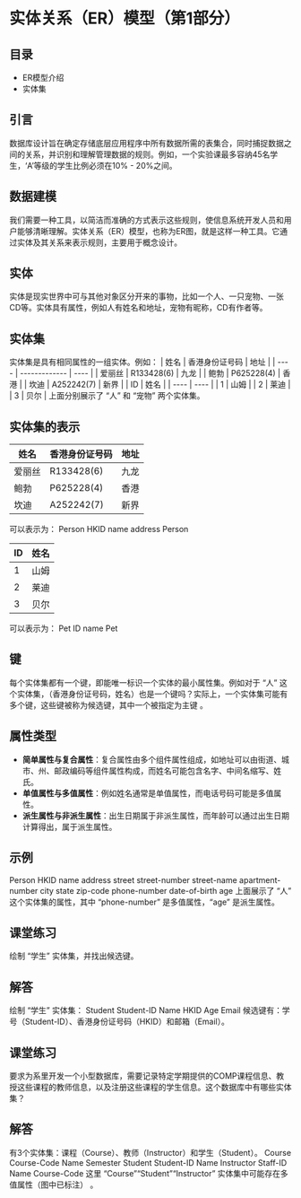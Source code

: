 # 实体关系（ER）模型（第1部分）
## 目录
- ER模型介绍
- 实体集
## 引言
数据库设计旨在确定存储底层应用程序中所有数据所需的表集合，同时捕捉数据之间的关系，并识别和理解管理数据的规则。例如，一个实验课最多容纳45名学生，‘A’等级的学生比例必须在10% - 20%之间。
## 数据建模
我们需要一种工具，以简洁而准确的方式表示这些规则，使信息系统开发人员和用户能够清晰理解。实体关系（ER）模型，也称为ER图，就是这样一种工具。它通过实体及其关系来表示规则，主要用于概念设计。
## 实体
实体是现实世界中可与其他对象区分开来的事物，比如一个人、一只宠物、一张CD等。实体具有属性，例如人有姓名和地址，宠物有昵称，CD有作者等。
## 实体集
实体集是具有相同属性的一组实体。例如：
| 姓名 | 香港身份证号码 | 地址 |
| ---- | ------------- | ---- |
| 爱丽丝 | R133428(6) | 九龙 |
| 鲍勃 | P625228(4) | 香港 |
| 坎迪 | A252242(7) | 新界 |
| ID | 姓名 |
| ---- | ---- |
| 1 | 山姆 |
| 2 | 莱迪 |
| 3 | 贝尔 |
上面分别展示了 “人” 和 “宠物” 两个实体集。
## 实体集的表示
| 姓名 | 香港身份证号码 | 地址 |
| ---- | ------------- | ---- |
| 爱丽丝 | R133428(6) | 九龙 |
| 鲍勃 | P625228(4) | 香港 |
| 坎迪 | A252242(7) | 新界 |
可以表示为：
Person
HKID
name
address
Person

| ID | 姓名 |
| ---- | ---- |
| 1 | 山姆 |
| 2 | 莱迪 |
| 3 | 贝尔 |
可以表示为：
Pet
ID name
Pet
## 键
每个实体集都有一个键，即能唯一标识一个实体的最小属性集。例如对于 “人” 这个实体集，（香港身份证号码，姓名）也是一个键吗？实际上，一个实体集可能有多个键，这些键被称为候选键，其中一个被指定为主键 。
## 属性类型
- **简单属性与复合属性**：复合属性由多个组件属性组成，如地址可以由街道、城市、州、邮政编码等组件属性构成，而姓名可能包含名字、中间名缩写、姓氏。
- **单值属性与多值属性**：例如姓名通常是单值属性，而电话号码可能是多值属性。
- **派生属性与非派生属性**：出生日期属于非派生属性，而年龄可以通过出生日期计算得出，属于派生属性。
## 示例
Person
HKID
name
address
street
street-number
street-name
apartment-number
city
state
zip-code
phone-number
date-of-birth
age
上面展示了 “人” 这个实体集的属性，其中 “phone-number” 是多值属性，“age” 是派生属性。
## 课堂练习
绘制 “学生” 实体集，并找出候选键。
## 解答
绘制 “学生” 实体集：
Student
Student-ID
Name
HKID
Age
Email
候选键有：学号（Student-ID）、香港身份证号码（HKID）和邮箱（Email）。
## 课堂练习
要求为系里开发一个小型数据库，需要记录特定学期提供的COMP课程信息、教授这些课程的教师信息，以及注册这些课程的学生信息。这个数据库中有哪些实体集？
## 解答
有3个实体集：课程（Course）、教师（Instructor）和学生（Student）。
Course
Course-Code
Name
Semester
Student
Student-ID
Name
Instructor
Staff-ID
Name
Course-Code
这里 “Course”“Student”“Instructor” 实体集中可能存在多值属性（图中已标注） 。 
